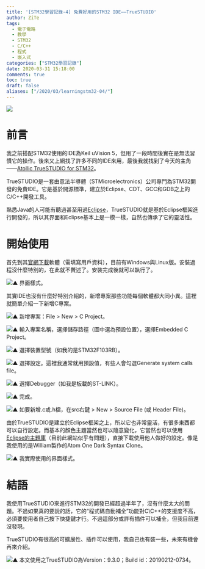 ```yaml
---
title: '[STM32學習記錄-4] 免費好用的STM32 IDE——TrueSTUDIO'
author: ZiTe
tags:
  - 電子電路
  - 教學
  - STM32
  - C/C++
  - 程式
  - 嵌入式
categories: ["STM32學習記錄"]
date: 2020-03-31 15:18:00
comments: true
toc: true
draft: false
aliases: ["/2020/03/learningstm32-04/"]
---
```

![](https://1.bp.blogspot.com/-jpislKTRwlY/XomHrzCsbVI/AAAAAAAACCk/ambFVA1uD4guODQ_Zurcc9CNpkfhFiiQwCKgBGAsYHg/s640/Screenshot%2B%252811%2529.png)

# 前言

我之前搭配STM32使用的IDE為Keil uVision 5，但用了一段時間後實在是無法習慣它的操作。後來又上網找了許多不同的IDE來用，最後我就找到了今天的主角——[Atollic TrueSTUDIO for STM32](https://atollic.com/truestudio/)。

<!--more-->

TrueSTUDIO是一套由意法半導體（STMicroelectronics）公司專門為STM32開發的免費IDE。它是基於開源標準，建立於Eclipse、CDT、GCC和GDB之上的C/C++開發工具。

熟悉Java的人可能有聽過甚至用過[Eclipse](https://www.eclipse.org/)，TrueSTUDIO就是基於Eclipse框架進行開發的，所以其界面和Eclipse基本上是一模一樣，自然也傳承了它的靈活性。

# 開始使用

首先到其[官網下載](https://atollic.com/resources/download/)軟體（需填寫用戶資料），目前有Windows與Linux版。安裝過程沒什麼特別的，在此就不贅述了。安裝完成後就可以執行了。

![▲ 界面樣式。](https://1.bp.blogspot.com/-tq_EUl3acBg/XomHr6bMzAI/AAAAAAAACCk/GsC-z1-5ZWw0yuHSo8wpEqrhkviURouIACKgBGAsYHg/s1600/Screenshot%2B%252812%2529.png)

其實IDE也沒有什麼好特別介紹的，新增專案那些功能每個軟體都大同小異。這裡就簡單介紹一下新增C專案。

![▲ 新增專案：File > New > C Project。](https://1.bp.blogspot.com/-GvkgWX6JYcQ/XomHr8uDR3I/AAAAAAAACCk/YCdA0MHFjWkhNssZSor_jdMVb1bbGwYhwCKgBGAsYHg/s1600/Screenshot%2B%252815%2529.png)

![▲ 輸入專案名稱，選擇儲存路徑（圖中選為預設位置），選擇Embedded C Project。](https://1.bp.blogspot.com/-SPbqGREFSJs/XomHrwgbY9I/AAAAAAAACCk/lY-WPeuBrXAILbIM8csga7w6nwCCDmA9gCKgBGAsYHg/s1600/Screenshot%2B%252816%2529_LI.jpg)

![▲ 選擇裝置型號（如我的是STM32F103RB）。](https://1.bp.blogspot.com/-Vm1ztTY0_-8/XomHr0suhOI/AAAAAAAACCk/pzukkC1dhRMnawtO1HILrexAwlukifBRgCKgBGAsYHg/s1600/Screenshot%2B%252817%2529.png)

![▲ 選擇設定。這裡我通常就用預設值，有些人會勾選Generate system calls file。](https://1.bp.blogspot.com/-d9-LvMwLYIQ/XomHr7_5y4I/AAAAAAAACCk/mNizOlEnykcNU7YwSTUbDI8DQ4YE0TrJgCKgBGAsYHg/s1600/Screenshot%2B%252818%2529.png)

![▲ 選擇Debugger（如我是板載的ST-LINK）。](https://1.bp.blogspot.com/-kQdAbyrZ6L4/XomHr_bmSKI/AAAAAAAACCk/N-tBisDjSKQdNmkk0oTMpNa-6br_4QZ_QCKgBGAsYHg/s1600/Screenshot%2B%252819%2529.png)

![▲ 完成。](https://1.bp.blogspot.com/-N43j_FUjMeM/XomHr4gkTUI/AAAAAAAACCk/QyzTLiL25kgGLZ6blIxRNV1v0J4BWVkagCKgBGAsYHg/s1600/Screenshot%2B%252820%2529.png)

![▲ 如要新增.c或.h檔，在src右鍵 > New > Source File (或 Header File)。](https://1.bp.blogspot.com/-96OhBtd2iTw/XomHr7_lnbI/AAAAAAAACCk/JqsDHSwIS9035Onm6WFFEj3nbD8FM54JQCKgBGAsYHg/s1600/Screenshot%2B%252821%2529.png)

由於TrueSTUDIO是建立於Eclipse框架之上，所以它也非常靈活，有很多東西都可以自行設定。而基本的顏色主題當然也可以隨意變化，它當然也可以使用[Eclipse的主題庫](http://eclipsecolorthemes.org/)（目前此網站似乎有問題），直接下載使用他人做好的設定。像是我使用的是William製作的Atom One Dark Syntax Clone。

![▲ 我實際使用的界面樣式。](https://1.bp.blogspot.com/-MrrPmveWI7A/XomHr7ooq5I/AAAAAAAACCk/iSThUurHcq8iMAgnaWhpBjsfPB1Z13jxACKgBGAsYHg/s1600/Screenshot%2B%252828%2529.png)

# 結語

我使用TrueSTUDIO來進行STM32的開發已經超過半年了，沒有什麼太大的問題。不過如果真的要說的話，它的“程式碼自動補全”功能對C\\C++的支援度不高，必須要使用者自己按下快捷鍵才行。不過這部分或許有插件可以補全，但我目前還沒發現。

TrueSTUDIO有很高的可擴展性、插件可以使用，我自己也有裝一些，未來有機會再來介紹。

![▲ 本文使用之TrueSTUDIO為Version：9.3.0；Build id：20190212-0734。](https://1.bp.blogspot.com/-XRXvwadDtVs/XomHrwMB8wI/AAAAAAAACCk/4qRVLrqHApYbyNlYXsg_ks_ZMPqKOtGRACKgBGAsYHg/s1600/Screenshot%2B%252813%2529.png)
